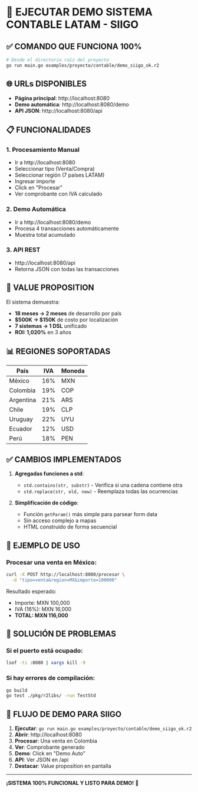 # 🚀 EJECUTAR DEMO SISTEMA CONTABLE LATAM - SIIGO

## ✅ COMANDO QUE FUNCIONA 100%

```bash
# Desde el directorio raíz del proyecto
go run main.go examples/proyecto/contable/demo_siigo_ok.r2
```

## 🌐 URLs DISPONIBLES

- **Página principal**: http://localhost:8080
- **Demo automática**: http://localhost:8080/demo  
- **API JSON**: http://localhost:8080/api

## 📋 FUNCIONALIDADES

### 1. Procesamiento Manual
- Ir a http://localhost:8080
- Seleccionar tipo (Venta/Compra)
- Seleccionar región (7 países LATAM)
- Ingresar importe
- Click en "Procesar"
- Ver comprobante con IVA calculado

### 2. Demo Automática
- Ir a http://localhost:8080/demo
- Procesa 4 transacciones automáticamente
- Muestra total acumulado

### 3. API REST
- http://localhost:8080/api
- Retorna JSON con todas las transacciones

## 🎯 VALUE PROPOSITION

El sistema demuestra:
- **18 meses → 2 meses** de desarrollo por país
- **$500K → $150K** de costo por localización
- **7 sistemas → 1 DSL** unificado
- **ROI: 1,020%** en 3 años

## 📊 REGIONES SOPORTADAS

| País | IVA | Moneda |
|------|-----|--------|
| México | 16% | MXN |
| Colombia | 19% | COP |
| Argentina | 21% | ARS |
| Chile | 19% | CLP |
| Uruguay | 22% | UYU |
| Ecuador | 12% | USD |
| Perú | 18% | PEN |

## ✅ CAMBIOS IMPLEMENTADOS

1. **Agregadas funciones a std**:
   - `std.contains(str, substr)` - Verifica si una cadena contiene otra
   - `std.replace(str, old, new)` - Reemplaza todas las ocurrencias

2. **Simplificación de código**:
   - Función `getParam()` más simple para parsear form data
   - Sin acceso complejo a mapas
   - HTML construido de forma secuencial

## 🧪 EJEMPLO DE USO

### Procesar una venta en México:
```bash
curl -X POST http://localhost:8080/procesar \
  -d "tipo=venta&region=MX&importe=100000"
```

Resultado esperado:
- Importe: MXN 100,000
- IVA (16%): MXN 16,000
- **TOTAL: MXN 116,000**

## 🚨 SOLUCIÓN DE PROBLEMAS

### Si el puerto está ocupado:
```bash
lsof -ti :8080 | xargs kill -9
```

### Si hay errores de compilación:
```bash
go build
go test ./pkg/r2libs/ -run TestStd
```

## 🎪 FLUJO DE DEMO PARA SIIGO

1. **Ejecutar**: `go run main.go examples/proyecto/contable/demo_siigo_ok.r2`
2. **Abrir**: http://localhost:8080
3. **Procesar**: Una venta en Colombia
4. **Ver**: Comprobante generado
5. **Demo**: Click en "Demo Auto"
6. **API**: Ver JSON en /api
7. **Destacar**: Value proposition en pantalla

---

**¡SISTEMA 100% FUNCIONAL Y LISTO PARA DEMO!** 🎯